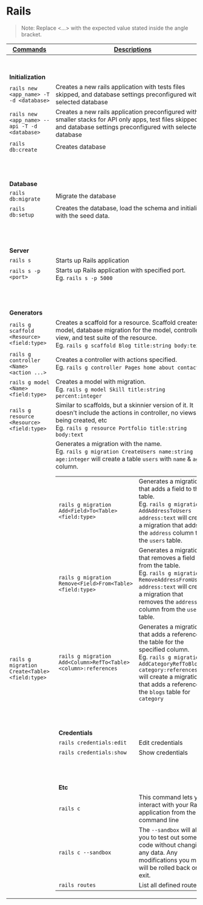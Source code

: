 # Rails

>Note: Replace <...> with the expected value stated inside the angle bracket.

| <ins>Commands</ins> | <ins>Descriptions</ins> |
| --- | --- |
| <br /><br /> |
| **Initialization** |
| `rails new <app_name> -T -d <database>`       | Creates a new rails application with tests files skipped, and database settings preconfigured with selected database |
| `rails new <app_name> --api -T -d <database>` | Creates a new rails application preconfigured with smaller stacks for API only apps, test files skipped, and database settings preconfigured with selected database |
| `rails db:create`                             | Creates database |
| <br /><br /><br /> |
| **Database** |
| `rails db:migrate` | Migrate the database |
| `rails db:setup`   | Creates the database, load the schema and initialize it with the seed data. |
| <br /><br /><br /> |
| **Server** |
| `rails s`           | Starts up Rails application |
| `rails s -p <port>` | Starts up Rails application with specified port. <br />Eg. `rails s -p 5000` |
| <br /><br /><br /> |
| **Generators** |
| `rails g scaffold <Resource> <field:type>`                      | Creates a scaffold for a resource. Scaffold creates the model, database migration for the model, controller, view, and test suite of the resource. <br />Eg. `rails g scaffold Blog title:string body:text` |
| `rails g controller <Name> <action ...>`                        | Creates a controller with actions specified. <br />Eg. `rails g controller Pages home about contact` |
| `rails g model <Name> <field:type>`                             | Creates a model with migration. <br />Eg. `rails g model Skill title:string percent:integer` |
| `rails g resource <Resource> <field:type>`                      | Similar to scaffolds, but a skinnier version of it. It doesn't include the actions in controller, no views being created, etc <br />Eg. `rails g resource Portfolio title:string body:text` |
| `rails g migration Create<Table> <field:type>`                  | Generates a migration with the <Table> name. <br />Eg. `rails g migration CreateUsers name:string age:integer` will create a table `users` with `name` & `age` column. |
| `rails g migration Add<Field>To<Table> <field:type>`            | Generates a migration that adds a field to the table. <br />Eg. `rails g migration AddAddressToUsers address:text` will create a migration that adds the `address` column to the `users` table. |
| `rails g migration Remove<Field>From<Table> <field:type>`       | Generates a migration that removes a field from the table. <br />Eg. `rails g migration RemoveAddressFromUsers address:text` will create a migration that removes the `address` column from the `users` table. |
| `rails g migration Add<Column>RefTo<Table> <column>:references` | Generates a migration that adds a reference to the table for the specified column. <br />Eg. `rails g migration AddCategoryRefToBlogs category:references` will create a migration that adds a reference to the `blogs` table for `category` |
| <br /><br /><br /> |
| **Credentials** |
| `rails credentials:edit` | Edit credentials |
| `rails credentials:show` | Show credentials |
| <br /><br /><br /> |
| **Etc** |
| `rails c`           | This command lets you interact with your Rails application from the command line |
| `rails c --sandbox` | The `--sandbox` will allow you to test out some code without changing any data. Any modifications you make will be rolled back on exit. |
| `rails routes`      | List all defined routes |
